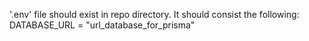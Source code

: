 '.env' file should exist in repo directory.
It should consist the following: 
DATABASE_URL = "url_database_for_prisma"

